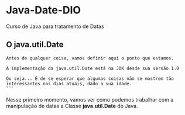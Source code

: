 # Java-Date-DIO
Curso de Java para tratamento de Datas

## O java.util.Date
````
Antes de qualquer coisa, vamos definir aqui o ponto que estamos. 

A implementação da java.util.Date está na JDK desde sua versão 1.0

Ou seja... É de se esperar que algumas coisas não se mostrem tão
interessantes nos dias atuais, dado a sua idade.
```

````
Nesse primeiro momento, vamos ver como podemos trabalhar com a 
manipulação de datas a Classe **java.util.Date** do Java.
```
